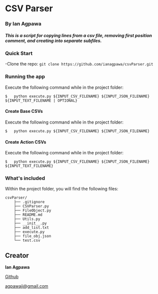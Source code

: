 # CSV Parser
### By Ian Agpawa
##### This is a script for copying lines from a csv file, removing first position comment, and creating into separate subfiles.


### Quick Start
-Clone the repo: `git clone https://github.com/ianagpawa/csvParser.git`

### Running the app
Execute the following command while in the project folder:
```
$   python execute.py ${INPUT_CSV_FILENAME} ${INPUT_JSON_FILENAME} ${INPUT_TEXT_FILENAME | OPTIONAL}
```

#### Create Base CSVs
Execute the following command while in the project folder:
```
$   python execute.py ${INPUT_CSV_FILENAME} ${INPUT_JSON_FILENAME}
```

#### Create Action CSVs
Execute the following command while in the project folder:
```
$   python execute.py ${INPUT_CSV_FILENAME} ${INPUT_JSON_FILENAME} ${INPUT_TEXT_FILENAME}
```


### What's included
Within the project folder, you will find the following files:

```
csvParser/
    ├── .gitignore
    ├── CSVParser.py
    ├── FileObject.py
    ├── README.md
    ├── Utils.py
    ├── __init__.py
    ├── add_list.txt
    ├── execute.py
    ├── file_obj.json
    └── test.csv
```

## Creator

**Ian Agpawa**


[Github](https://github.com/ianagpawa)

 agpawaji@gmail.com